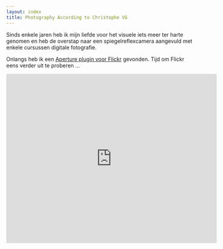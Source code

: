 ```yaml
---
layout: index
title: Photography According to Christophe VG
---
```


Sinds enkele jaren heb ik mijn liefde voor het visuele iets meer ter harte
genomen en heb de overstap naar een spiegelreflexcamera aangevuld met enkele
cursussen digitale fotografie.

Onlangs heb ik een [Aperture plugin voor Flickr](http://www.flickr.com/tools/aperture)
gevonden. Tijd om Flickr eens verder uit te proberen ...

<div>
  <iframe  src="http://www.flickr.com/slideShow/index.gne?group_id=&amp;user_id=50564098@N03&amp;set_id=&amp;text=" width="560" height="450" frameBorder="0" scrolling="no" align="center">
    <br>
  </iframe>
</div>
